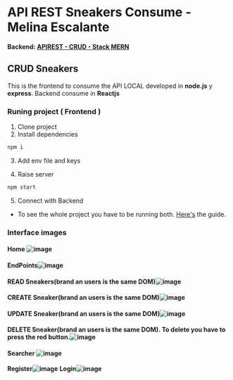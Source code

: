 # API REST Sneakers Consume - Melina Escalante
**Backend: [APIREST - CRUD - Stack MERN](https://github.com/melinaescalante/API-CRUD-Mongo-Nodejs-Expressjs)**
## CRUD Sneakers
This is the frontend to consume the API LOCAL developed in **node.js** y **express**.
Backend consume in **Reactjs**


### Runing project ( Frontend )
1. Clone project
2. Install dependencies
```bash
npm i
```
3. Add env file and keys

4. Raise server
```bash
npm start
```
5. Connect with Backend
- To see the whole project you have to be running both. [Here's](https://github.com/melinaescalante/API-CRUD-Mongo-Nodejs-Expressjs) the guide.
### Interface images 
#### Home ![image](https://github.com/user-attachments/assets/35471af2-4fa6-41c6-93c3-688632702c3b)
#### EndPoints![image](https://github.com/user-attachments/assets/86acbbd0-3e98-48b2-a3f9-374f395f3450)
#### READ Sneakers(brand an users is the same DOM)![image](https://github.com/user-attachments/assets/23db4848-9aaa-471f-9a06-90f8386f7642)
#### CREATE Sneaker(brand an users is the same DOM)![image](https://github.com/user-attachments/assets/b99e9892-66f9-470e-9ca9-ad9bcc3b92c9)
#### UPDATE Sneaker(brand an users is the same DOM)![image](https://github.com/user-attachments/assets/c8db1fa2-7821-4c51-95e4-3d8424999957)
#### DELETE Sneaker(brand an users is the same DOM). To delete you have to press the red button.![image](https://github.com/user-attachments/assets/a62fd998-e6de-4b4b-9c96-6d8d194baeec)
#### Searcher ![image](https://github.com/user-attachments/assets/a204e6fe-fbe8-443f-b4f4-ccc7cfa931bc)






**Register![image](https://github.com/user-attachments/assets/525978e6-a198-4e6a-a010-76ae9693c103)**
**Login![image](https://github.com/user-attachments/assets/76a1c109-eeb2-4a41-a019-c713770439e9)**

